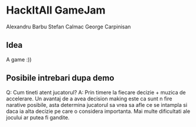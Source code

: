 # HackItAll GameJam

Alexandru Barbu
Stefan Calmac
George Carpinisan

## Idea

A game :))

## Posibile intrebari dupa demo

Q: Cum tineti atent jucatorul?
A: Prin timere la fiecare decizie + muzica de accelerare.
   Un avantaj de a avea decision making este ca sunt n fire narative posibile,
   asta determina jucatorul sa vrea sa afle ce se intampla si daca ia alta decizie
   pe care o considera importanta.
   Mai multe dificultati ale jocului ar putea fi gandite.
